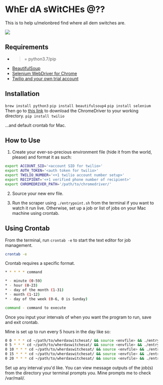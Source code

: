 # WhEr dA sWitCHEs @??

This is to help u/melonbred find where all dem switches are.

![](istockphoto-968279248-1024x1024.jpg)

## Requirements
- >= python3.7/pip
- [BeautifulSoup](https://www.crummy.com/software/BeautifulSoup/bs4/doc/)
- [Selenium WebDriver for Chrome](https://chromedriver.storage.googleapis.com/index.html?path=81.0.4044.69/)
- [Twilio and your own trial account](https://www.twilio.com/)

## Installation

`brew install python3`
`pip install beautifulsoup4`
`pip install selenium`
Then go to [this link](https://chromedriver.storage.googleapis.com/index.html?path=81.0.4044.69/) to download the ChromeDriver to your working directory.
`pip install twilio`

...and default crontab for Mac.

## How to Use

1. Create your ever-so-precious environment file (hide it from the world, please) and format it as such:

```bash
export ACCOUNT_SID='<account SID for twilio>'
export AUTH_TOKEN='<auth token for twilio>'
export TWILIO_NUMBER='<+1 twilio account number setup>'
export RECIPIENT='<+1 verified phone number of recipient>'
export CHROMEDRIVER_PATH='/path/to/chromedriver/'
```

2. Source your new env file.

3. Run the scraper using `./entrypoint.sh` from the terminal if you want to watch it run live. Otherwise, set up a job or list of jobs on your Mac machine using crontab.

## Using Crontab

From the terminal, run `crontab -e` to start the text editor for job management.

```bash
crontab -e
```

Crontab requires a specific format.

```bash
* * * * * command

* - minute (0-59)
* - hour (0-23)
* - day of the month (1-31)
* - month (1-12)
* - day of the week (0-6, 0 is Sunday)

command - command to execute
```

Once you input your intervals of when you want the program to run, save and exit crontab.

Mine is set up to run every 5 hours in the day like so:

```bash
0 0 * * * cd ~/path/to/wherdaswitchesat/ && source <envfile> && ./entrypoint.sh
0 5 * * * cd ~/path/to/wherdaswitchesat/ && source <envfile> && ./entrypoint.sh
0 10 * * * cd ~/path/to/wherdaswitchesat/ && source <envfile> && ./entrypoint.sh
0 15 * * * cd ~/path/to/wherdaswitchesat/ && source <envfile> && ./entrypoint.sh
0 20 * * * cd ~/path/to/wherdaswitchesat/ && source <envfile> && ./entrypoint.sh
```

Set up any interval you'd like. You can view message outputs of the job(s) from the directory your terminal prompts you. Mine prompts me to check /var/mail/<username>.
